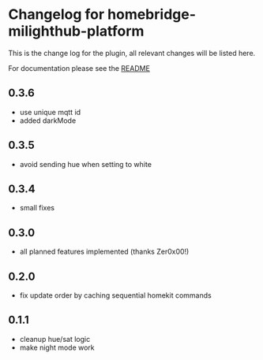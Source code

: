 # Changelog for homebridge-milighthub-platform

This is the change log for the plugin, all relevant changes will be listed here.

For documentation please see the [README](https://github.com/normen/homebridge-milighthub-platform/blob/master/README.md)

## 0.3.6

- use unique mqtt id
- added darkMode

## 0.3.5

- avoid sending hue when setting to white

## 0.3.4

- small fixes

## 0.3.0

- all planned features implemented (thanks Zer0x00!)

## 0.2.0

- fix update order by caching sequential homekit commands

## 0.1.1

- cleanup hue/sat logic
- make night mode work
